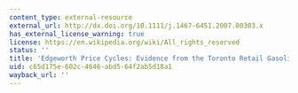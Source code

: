 ```yaml
---
content_type: external-resource
external_url: http://dx.doi.org/10.1111/j.1467-6451.2007.00303.x
has_external_license_warning: true
license: https://en.wikipedia.org/wiki/All_rights_reserved
status: ''
title: 'Edgeworth Price Cycles: Evidence from the Toronto Retail Gasoline Market'
uid: c65d175e-602c-4646-abd5-64f2ab5d18a1
wayback_url: ''
---
```

